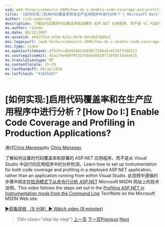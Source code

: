 ```yaml
---
uid: web-forms/videos/vs-2005/how-do-i-enable-code-coverage-and-profiling-in-production-applications
title: '[如何实现:]启用代码覆盖率和在生产应用程序中进行分析？ | Microsoft Docs'
author: rick-anderson
description: 了解如何设置的代码覆盖率和部署的 ASP.NET 应用程序，而不是 Vi 内运行的应用程序中的分析检测...
ms.author: riande
ms.date: 08/22/2007
ms.assetid: a0437314-e310-425a-b67b-0dc06878dbe2
msc.legacyurl: /web-forms/videos/vs-2005/how-do-i-enable-code-coverage-and-profiling-in-production-applications
msc.type: video
ms.openlocfilehash: d7937ecd85054621665077186a5c67287f260311
ms.sourcegitcommit: 45ac74e400f9f2b7dbded66297730f6f14a4eb25
ms.translationtype: MT
ms.contentlocale: zh-CN
ms.lasthandoff: 08/16/2018
ms.locfileid: "41825267"
---
```

<a name="how-do-i-enable-code-coverage-and-profiling-in-production-applications"></a><span data-ttu-id="dd25d-104">[如何实现:]启用代码覆盖率和在生产应用程序中进行分析？</span><span class="sxs-lookup"><span data-stu-id="dd25d-104">[How Do I:] Enable Code Coverage and Profiling in Production Applications?</span></span>
====================
<span data-ttu-id="dd25d-105">通过[Chris Menegay](https://twitter.com/CMenegay)</span><span class="sxs-lookup"><span data-stu-id="dd25d-105">by [Chris Menegay](https://twitter.com/CMenegay)</span></span>

<span data-ttu-id="dd25d-106">了解如何设置的代码覆盖率和部署的 ASP.NET 应用程序，而不是从 Visual Studio 中运行的应用程序中的分析检测。</span><span class="sxs-lookup"><span data-stu-id="dd25d-106">Learn how to set up instrumentation for both code coverage and profiling in a deployed ASP.NET application, rather than an application running from within Visual Studio.</span></span> <span data-ttu-id="dd25d-107">此视频中遵循的步骤中规定[在检测模式下从命令行分析 ASP.NET](https://msdn.microsoft.com/teamsystem/aa718860.aspx) Microsoft MSDN 网站上的技术说明。</span><span class="sxs-lookup"><span data-stu-id="dd25d-107">This video follows the steps set out in the [Profiling ASP.NET in Instrumentation mode from the Command Line](https://msdn.microsoft.com/teamsystem/aa718860.aspx) TechNote on the Microsoft MSDN Web site.</span></span>

[<span data-ttu-id="dd25d-108">&#9654;观看视频 （9 分钟）</span><span class="sxs-lookup"><span data-stu-id="dd25d-108">&#9654; Watch video (9 minutes)</span></span>](https://channel9.msdn.com/Blogs/ASP-NET-Site-Videos/how-do-i-enable-code-coverage-and-profiling-in-production-applications)

> [!div class="step-by-step"]
> <span data-ttu-id="dd25d-109">[上一页](how-do-i-run-unit-tests-against-a-deployed-database.md)
> [下一页](web-deployment-projects.md)</span><span class="sxs-lookup"><span data-stu-id="dd25d-109">[Previous](how-do-i-run-unit-tests-against-a-deployed-database.md)
[Next](web-deployment-projects.md)</span></span>
